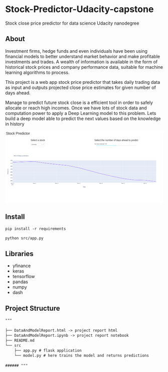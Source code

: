 # Stock-Predictor-Udacity-capstone
Stock close price predictor for data science Udacity nanodegree 



## About

Investment firms, hedge funds and even individuals have been using financial models to better understand market behavior and make profitable investments and trades. A wealth of information is available in the form of historical stock prices and company performance data, suitable for machine learning algorithms to process.

This project is a web app stock price predictor that takes daily trading data as input and outputs projected close price estimates for given number of days ahead.

Manage to predict future stock close is a efficient tool in order to safely allocate or reach high incomes. Once we have lots of stock data and computation power to apply a Deep Learning model to this problem. Lets build a deep model able to predict the next values based on the knowledge in history



![](SystemExample.png)

## Install 

```
pip install -r requirements
```

```
python src/app.py
```

## Libraries 

+ yfinance
+ keras
+ tensorflow
+ pandas
+ numpy
+ dash

## Project Structure

```
"""

├── DataAndModelReport.html -> project report html
├── DataAndModelReport.ipynb -> project report notebook
├── README.md 
└── src
    ├── app.py # flask application
    └── model.py # here trains the model and returns predictions

###### """
```


